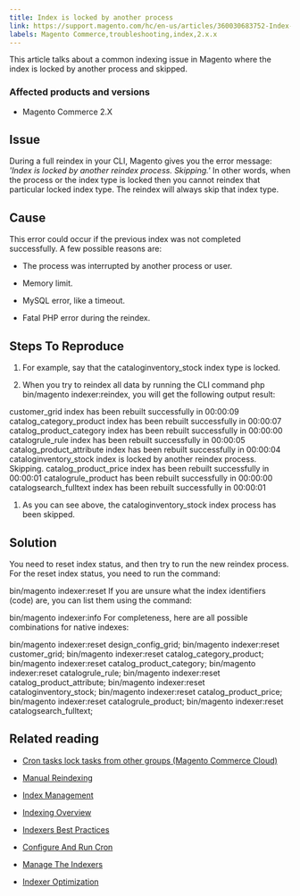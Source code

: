 ```yaml
---
title: Index is locked by another process
link: https://support.magento.com/hc/en-us/articles/360030683752-Index-is-locked-by-another-process
labels: Magento Commerce,troubleshooting,index,2.x.x
---
```


This article talks about a common indexing issue in Magento where the index is locked by another process and skipped.

### Affected products and versions

* Magento Commerce 2.X

## Issue

During a full reindex in your CLI, Magento gives you the error message: *'Index is locked by another reindex process. Skipping.'* In other words, when the process or the index type is locked then you cannot reindex that particular locked index type. The reindex will always skip that index type.

## Cause

This error could occur if the previous index was not completed successfully. A few possible reasons are:

* The process was interrupted by another process or user.

* Memory limit.

* MySQL error, like a timeout.

* Fatal PHP error during the reindex.

## Steps To Reproduce

1. For example, say that the cataloginventory\_stock index type is locked.

1. When you try to reindex all data by running the CLI command php bin/magento indexer:reindex, you will get the following output result:

customer\_grid index has been rebuilt successfully in 00:00:09
catalog\_category\_product index has been rebuilt successfully in 00:00:07
catalog\_product\_category index has been rebuilt successfully in 00:00:00
catalogrule\_rule index has been rebuilt successfully in 00:00:05
catalog\_product\_attribute index has been rebuilt successfully in 00:00:04
cataloginventory\_stock index is locked by another reindex process. Skipping.
catalog\_product\_price index has been rebuilt successfully in 00:00:01
catalogrule\_product has been rebuilt successfully in 00:00:00
catalogsearch\_fulltext index has been rebuilt successfully in 00:00:01


1. As you can see above, the cataloginventory\_stock index process has been skipped.



## Solution

You need to reset index status, and then try to run the new reindex process. For the reset index status, you need to run the command:

bin/magento indexer:reset <index identifier>
If you are unsure what the index identifiers (code) are, you can list them using the command:

bin/magento indexer:info
For completeness, here are all possible combinations for native indexes:

bin/magento indexer:reset design\_config\_grid;
bin/magento indexer:reset customer\_grid;
bin/magento indexer:reset catalog\_category\_product;
bin/magento indexer:reset catalog\_product\_category;
bin/magento indexer:reset catalogrule\_rule;
bin/magento indexer:reset catalog\_product\_attribute;
bin/magento indexer:reset cataloginventory\_stock;
bin/magento indexer:reset catalog\_product\_price;
bin/magento indexer:reset catalogrule\_product;
bin/magento indexer:reset catalogsearch\_fulltext;


## Related reading

* [Cron tasks lock tasks from other groups (Magento Commerce Cloud)](https://support.magento.com/hc/en-us/articles/360029219812)

* [Manual Reindexing](https://docs.magento.com/m1/ce/user_guide/system-operations/index-manual.html)

* [Index Management](https://docs.magento.com/m1/ce/user_guide/system-operations/index-management.html)

* [Indexing Overview](https://devdocs.magento.com/guides/v2.3/extension-dev-guide/indexing.html)

* [Indexers Best Practices](https://devdocs.magento.com/guides/v2.3/performance-best-practices/configuration.html#indexers)

* [Configure And Run Cron](https://devdocs.magento.com/guides/v2.3/config-guide/cli/config-cli-subcommands-cron.html)

* [Manage The Indexers](https://devdocs.magento.com/guides/v2.3/config-guide/cli/config-cli-subcommands-index.html)

* [Indexer Optimization](https://devdocs.magento.com/guides/v2.3/extension-dev-guide/indexer-batch.html)

